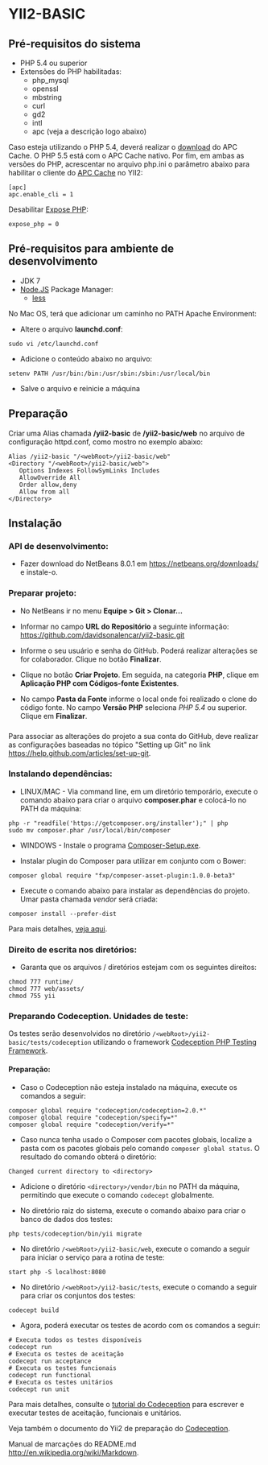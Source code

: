 # YII2-BASIC

## Pré-requisitos do sistema

<ul>
    <li>PHP 5.4 ou superior</li>
    <li>Extensões do PHP habilitadas:
        <ul>
            <li>php_mysql</li>
            <li>openssl</li>
            <li>mbstring</li>
            <li>curl</li>
            <li>gd2</li>
            <li>intl</li>
            <li>apc (veja a descrição logo abaixo)</li>
        </ul>
    </li>
</ul>

Caso esteja utilizando o PHP 5.4, deverá realizar o [download](http://windows.php.net/downloads/pecl/releases/apc/3.1.13/php_apc-3.1.13-5.4-ts-vc9-x86.zip) do APC Cache. O PHP 5.5 está com o APC Cache nativo. Por fim, em ambas as versões do PHP, acrescentar no arquivo php.ini o parâmetro abaixo para habilitar o cliente do [APC Cache](http://php.net/manual/pt_BR/book.apc.php) no YII2:
```
[apc]
apc.enable_cli = 1
```

Desabilitar [Expose PHP](http://lv1.php.net/manual/en/ini.core.php#ini.expose-php):
```
expose_php = 0
```

## Pré-requisitos para ambiente de desenvolvimento
<ul>
    <li>JDK 7</li>
    <li><a href="http://nodejs.org">Node.JS</a> Package Manager:
        <ul>
            <li><a href="https://www.npmjs.org/package/less">less</a></l>
        </ul>
    </li>
</ul>

No Mac OS, terá que adicionar um caminho no PATH Apache Environment:
* Altere o arquivo **launchd.conf**:
```
sudo vi /etc/launchd.conf
```

* Adicione o conteúdo abaixo no arquivo:
```
setenv PATH /usr/bin:/bin:/usr/sbin:/sbin:/usr/local/bin
```

* Salve o arquivo e reinicie a máquina

## Preparação

Criar uma Alias chamada **/yii2-basic** de **/yii2-basic/web** no arquivo de configuração httpd.conf, como mostro no exemplo abaixo:
```
Alias /yii2-basic "/<webRoot>/yii2-basic/web"
<Directory "/<webRoot>/yii2-basic/web">
   Options Indexes FollowSymLinks Includes
   AllowOverride All
   Order allow,deny
   Allow from all
</Directory>
```

## Instalação

### API de desenvolvimento:

* Fazer download do NetBeans 8.0.1 em https://netbeans.org/downloads/ e instale-o.

### Preparar projeto:

* No NetBeans ir no menu **Equipe > Git > Clonar...**

* Informar no campo **URL do Repositório** a seguinte informação: https://github.com/davidsonalencar/yii2-basic.git

* Informe o seu usuário e senha do GitHub. Poderá realizar alterações se for colaborador. Clique no botão **Finalizar**.

* Clique no botão **Criar Projeto**. Em seguida, na categoria **PHP**, clique em **Aplicação PHP com Códigos-fonte Existentes**. 

* No campo **Pasta da Fonte** informe o local onde foi realizado o clone do código fonte. No campo **Versão PHP** seleciona *PHP 5.4* ou superior. Clique em **Finalizar**.

### 
Para associar as alterações do projeto a sua conta do GitHub, deve realizar as configurações baseadas no tópico "Setting up Git" no link https://help.github.com/articles/set-up-git.

### Instalando dependências:

* LINUX/MAC - Via command line, em um diretório temporário, execute o comando abaixo para criar o arquivo **composer.phar** e colocá-lo no PATH da máquina: 
```
php -r "readfile('https://getcomposer.org/installer');" | php
sudo mv composer.phar /usr/local/bin/composer
```

* WINDOWS - Instale o programa [Composer-Setup.exe](https://getcomposer.org/Composer-Setup.exe). 

* Instalar plugin do Composer para utilizar em conjunto com o Bower:
```
composer global require "fxp/composer-asset-plugin:1.0.0-beta3"
```

* Execute o comando abaixo para instalar as dependências do projeto. Umar pasta chamada *vendor* será criada:
```
composer install --prefer-dist
```

Para mais detalhes, [veja aqui](http://www.yiiframework.com/doc-2.0/guide-start-installation.html).

### Direito de escrita nos diretórios:

* Garanta que os arquivos / diretórios estejam com os seguintes direitos:
```
chmod 777 runtime/
chmod 777 web/assets/
chmod 755 yii
```

### Preparando Codeception. Unidades de teste:

Os testes serão desenvolvidos no diretório ```/<webRoot>/yii2-basic/tests/codeception``` utilizando o framework [Codeception PHP Testing Framework](http://codeception.com/).

#### Preparação:

* Caso o Codeception não esteja instalado na máquina, execute os comandos a seguir:
```
composer global require "codeception/codeception=2.0.*"
composer global require "codeception/specify=*"
composer global require "codeception/verify=*"
```

* Caso nunca tenha usado o Composer com pacotes globais, localize a pasta com os pacotes globais pelo comando ```composer global status```. O resultado do comando obterá o diretório:
```
Changed current directory to <directory>
```

* Adicione o diretório ```<directory>/vendor/bin``` no PATH da máquina, permitindo que execute o comando ```codecept``` globalmente.

* No diretório raiz do sistema, execute o comando abaixo para criar o banco de dados dos testes:
```
php tests/codeception/bin/yii migrate
```

* No diretório ```/<webRoot>/yii2-basic/web```, execute o comando a seguir para iniciar o serviço para a rotina de teste:
```
start php -S localhost:8080
```

* No diretório ```/<webRoot>/yii2-basic/tests```, execute o comando a seguir para criar os conjuntos dos testes:
```
codecept build
```

* Agora, poderá executar os testes de acordo com os comandos a seguir:
```
# Executa todos os testes disponíveis
codecept run
# Executa os testes de aceitação
codecept run acceptance
# Executa os testes funcionais
codecept run functional
# Executa os testes unitários
codecept run unit
```

Para mais detalhes, consulte o [tutorial do Codeception](http://codeception.com/docs/01-Introduction) para escrever e executar testes de aceitação, funcionais e unitários.

Veja também o documento do Yii2 de preparação do [Codeception](https://github.com/yiisoft/yii2/blob/master/docs/guide/test-environment-setup.md).

Manual de marcações do README.md http://en.wikipedia.org/wiki/Markdown.
